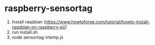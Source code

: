 # raspberry-sensortag

1. Install raspbian (https://www.howtoforge.com/tutorial/howto-install-raspbian-on-raspberry-pi/)
2. run install.sh
3. node sensortag-irtemp.js
